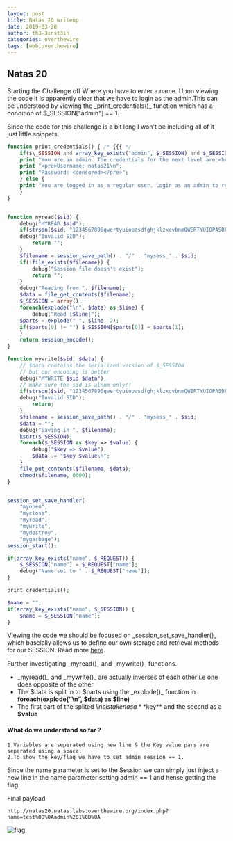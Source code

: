 ```yaml
---
layout: post
title: Natas 20 writeup
date: 2019-03-28
author: th3-3inst3in
categories: overthewire
tags: [web,overthewire]
---
```


## Natas 20

Starting the Challenge off  Where you have to enter a name.
Upon viewing the code it is apparently clear that we have to login as the admin.This can be understood by viewing the  \_print\_credentials()\_ function which has a condition of $\_SESSION["admin"] == 1.

Since the code for this challenge is a bit long I  won't be including all of it just little snippets

```php
function print_credentials() { /* {{{ */
    if($\_SESSION and array_key_exists("admin", $_SESSION) and $_SESSION["admin"] == 1) {
    print "You are an admin. The credentials for the next level are:<br>";
    print "<pre>Username: natas21\n";
    print "Password: <censored></pre>";
    } else {
    print "You are logged in as a regular user. Login as an admin to retrieve credentials for natas21.";
    }
}


function myread($sid) { 
    debug("MYREAD $sid"); 
    if(strspn($sid, "1234567890qwertyuiopasdfghjklzxcvbnmQWERTYUIOPASDFGHJKLZXCVBNM-") != strlen($sid)) {
    debug("Invalid SID"); 
        return "";
    }
    $filename = session_save_path() . "/" . "mysess_" . $sid;
    if(!file_exists($filename)) {
        debug("Session file doesn't exist");
        return "";
    }
    debug("Reading from ". $filename);
    $data = file_get_contents($filename);
    $_SESSION = array();
    foreach(explode("\n", $data) as $line) {
        debug("Read [$line]");
    $parts = explode(" ", $line, 2);
    if($parts[0] != "") $_SESSION[$parts[0]] = $parts[1];
    }
    return session_encode();
}

function mywrite($sid, $data) { 
    // $data contains the serialized version of $_SESSION
    // but our encoding is better
    debug("MYWRITE $sid $data"); 
    // make sure the sid is alnum only!!
    if(strspn($sid, "1234567890qwertyuiopasdfghjklzxcvbnmQWERTYUIOPASDFGHJKLZXCVBNM-") != strlen($sid)) {
    debug("Invalid SID"); 
        return;
    }
    $filename = session_save_path() . "/" . "mysess_" . $sid;
    $data = "";
    debug("Saving in ". $filename);
    ksort($_SESSION);
    foreach($_SESSION as $key => $value) {
        debug("$key => $value");
        $data .= "$key $value\n";
    }
    file_put_contents($filename, $data);
    chmod($filename, 0600);
}


session_set_save_handler(
    "myopen", 
    "myclose", 
    "myread", 
    "mywrite", 
    "mydestroy", 
    "mygarbage");
session_start();

if(array_key_exists("name", $_REQUEST)) {
    $_SESSION["name"] = $_REQUEST["name"];
    debug("Name set to " . $_REQUEST["name"]);
}

print_credentials();

$name = "";
if(array_key_exists("name", $_SESSION)) {
    $name = $_SESSION["name"];
}
```

Viewing the code we should be focused on \_session\_set\_save\_handler()\_ which bascially allows us to define our own storage and retrieval methods for our SESSION. Read more [here](https://www.php.net/manual/en/function.session-set-save-handler.php).

Further investigating \_myread()\_ and \_mywrite()\_ functions.

* \_myread()\_ and \_mywrite()\_ are actually inverses of each other i.e one does opposite of the other
* The $data is split in to $parts using the \_explode()\_ function in **foreach(explode(“\n”, $data) as $line)**
* The first part of the splited $line is taken as a **$key** and the second as a **$value**

#### What do we understand so far ?
	1.Variables are seperated using new line & the Key value pars are seperated using a space.
	2.To show the key/flag we have to set admin session == 1.

Since the name parameter is set to the Session we can simply just inject a new line in the name parameter setting admin == 1 and hense getting the  flag.

Final payload 

`http://natas20.natas.labs.overthewire.org/index.php?name=test%0D%0Aadmin%201%0D%0A`

![flag](https://mbilalrizwan.github.io/MyCtfWriteups/assets/images/overthewire/natas20flag.png)
